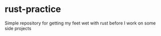 # rust-practice
Simple repository for getting my feet wet with rust before I work on some side projects
